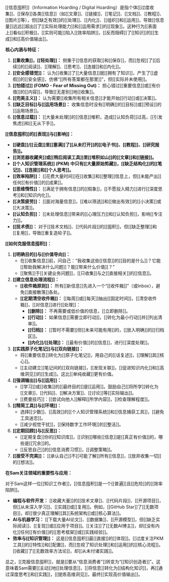 [[信息囤积]]（Information Hoarding / Digital Hoarding）是指个体[[过度收集]]、[[保存]]各类[[信息]]（如[[文章]]、[[链接]]、[[笔记]]、[[文档]]、[[教程]]、[[图片]]等），但[[缺乏有效]]的[[处理]]、[[内化]]、[[组织]]和[[运用]]，导致[[信息量]]远远[[超出]]了[[实际处理能力]]和[[运用需求]]的[[现象]]。这种行为[[表面上]]看似[[积极]]，[[实则可能]]陷入[[效率陷阱]]，[[反而阻碍]]了[[知识]]的[[生成]]和[[高价值输出]]。

**核心内涵与特征：**

1.  **[[重收集]]，[[轻处理]]：** 侧重于[[信息的获取]]和[[保存]]，而[[忽视]]了[[后续]]的[[阅读]]、[[理解]]、[[思考]]、[[连接]]和[[内化]]。
2.  **[[安全感错觉]]：** 认为[[收集]]了[[大量信息]]就[[拥有了知识]]，产生了[[虚假]]的[[安全感]]，仿佛“[[所有答案都在那里]]”，但[[实际并未使用]]。
3.  **[[怕错过]] (FOMO - Fear of Missing Out)：** 担心错过[[重要信息]]或[[有价值]]的[[内容]]，导致[[无差别]]地[[收集]]。
4.  **[[完美主义]]：** 认为需要[[收集所有相关信息]]才能开始[[行动]]或[[决策]]。
5.  **[[缺乏目标]]与[[运用场景]]：** 收集信息时没有[[明确]]的[[目标]]或[[预设]]的[[运用场景]]。
6.  **[[信息过载]]：** [[大量未处理]]的[[信息]]堆积，造成[[认知负荷]]过高，[[引发焦虑]]和[[无从下手]]。

**[[信息囤积]]的[[表现]]与[[影响]]：**

*   **[[硬盘]]/[[云盘]]里[[塞满]]了[[从未打开]]的[[电子书]]、[[教程]]、[[研究报告]]。**
*   **[[浏览器收藏夹]]或[[稍后阅读工具]]里[[堆积如山]]的[[文章]]和[[链接]]。**
*   **[[个人知识管理系统]] (PKM) 中只有[[大量原始剪藏]]，[[缺乏结构化]]的[[笔记]]、[[连接]]和[[个人思考]]。**
*   **[[效率陷阱]]：** [[花费大量时间]]在[[收集]]和[[整理]]信息上，但[[未能产出]]任何[[有价值]]的[[成果]]。
*   **[[思维惰性]]：** [[满足于拥有信息]]的[[假象]]，[[不愿投入精力]]进行[[深度思考]]和[[知识内化]]。
*   **[[决策疲劳]]：** [[面对海量信息]]，[[难以筛选]]和[[做出有效]]的[[小决策]]或[[大决策]]。
*   **[[认知负担]]：** [[未处理信息]]带来的[[心理压力]]和[[认知负担]]，影响[[专注力]]。
*   **[[技术债]]：** 对于[[技术文档]]、[[代码片段]]的[[囤积]]，但[[缺乏整理]]和[[复用]]，导致[[重复造轮子]]。

**[[如何克服信息囤积]]：**

1.  **[[明确目的]]与[[价值导向]]：**
    *   在[[收集信息]]前，问自己：“我收集这些[[信息]]的[[目的是什么]]？它能[[帮助我解决什么问题]]？能[[带来什么价值]]？”
    *   [[聚焦]]于[[关键业务问题]]，[[只收集]]与之[[直接相关]]的[[信息]]。
2.  **[[建立信息处理流程]]：**
    *   **[[收件箱原则]]：** 所有[[新信息]]先进入一个“[[收件箱]]”（或Inbox），避免[[直接散落]]各处。
    *   **[[定期清空收件箱]]：** [[每周]]或[[每天]]抽出[[固定时间]]，[[清空收件箱]]，[[对信息]]进行[[处理]]：
        *   **[[删除]]：** 不再需要或低价值的信息，[[立即删除]]。
        *   **[[行动]]：** 如果信息[[需要立即行动]]，[[转化为最小行动]]并[[列出清单]]。
        *   **[[归档]]：** [[暂时不需要]]但[[未来可能有用]]的，[[放入明确]]的[[归档区]]。
        *   **[[内化]]/[[处理]]：** [[最有价值]]的[[信息]]，进行[[深度处理]]。
3.  **[[实践原子化笔记]]与[[双向链接]]：**
    *   将[[重要信息]]转化为[[原子化笔记]]，用自己的[[话复述]]，[[理解]]其[[核心]]。
    *   [[主动建立]]笔记间的[[双向链接]]，[[发现关联]]，[[促进知识内化]]和[[高维洞见]]的[[生成]]。这比[[单纯收藏]]更有价值。
4.  **[[强调输出]]与[[运用]]：**
    *   [[学习]]或[[收集]]的[[最终目的]]是[[运用]]。鼓励自己[[将所学]]转化为[[文章]]、[[代码]]、[[解决方案]]、[[讨论]]等[[实际输出]]。
    *   [[费曼技巧]]：[[尝试向他人]]解释[[所学内容]]，[[检查理解程度]]。
5.  **[[精简工具]]与[[环境]]：**
    *   选择[[少数]]、[[高效]]的[[个人知识管理系统]]和[[信息捕获工具]]，[[避免工具迷恋]]。
    *   [[减少视觉干扰]]，[[保持数字工作环境]]的[[整洁]]。
6.  **[[定期回顾]]与[[反思]]：**
    *   [[定期复盘]]你的[[知识库]]，[[识别]]哪些[[信息]]是[[真正有价值]]的，哪些是[[冗余]]的。
    *   [[反思自己]]的[[信息消费习惯]]，[[调整策略]]。
7.  **[[接受不完美]]：** [[承认自己]]不[[可能了解]]所有[[信息]]，[[放弃收集一切]]的[[想法]]。

**在Sam关注领域的重要性与应用：**

对于Sam这样一位[[知识工作者]]，[[信息囤积]]是一个[[普遍]]且[[危险]]的[[效率陷阱]]。

*   **编程与软件开发：** [[收藏大量]]的[[技术文章]]、[[代码片段]]、[[开源项目]]，但[[从未深入学习]]、[[实践]]或[[复用]]。例如，[[GitHub Star]]了[[无数项目]]，却[[很少真正理解]]其[[系统架构]]或[[核心算法]]。
*   **AI与机器学习：** [[下载大量AI论文]]、[[数据集]]、[[开源模型]]，但[[缺乏实际阅读]]、[[复现]]或[[应用于项目]]。[[关注]]了[[无数AI博主]]，却[[没有内化]]任何[[有价值]]的[[思考框架]]或[[实践经验]]。
*   **效率与[[知识管理]]：** 这是[[信息囤积]]最[[直接]]的[[体现]]。[[过度关注PKM工具]]的[[特性]]和[[配置]]，而[[忽视了知识处理]]和[[运用]]的[[核心流程]]。[[收藏]]了[[无数效率方法论]]，却[[从未付诸实践]]。

总之，[[克服信息囤积]]，就是[[要从“信息消费者”]]转变为“[[知识创造者]]”。这意味着Sam需要[[主动]]地[[处理信息]]，[[将信息]]转化为[[结构化知识]]，再[[通过深度思考]]和[[实践]]，[[提炼高维洞见]]，最终[[实现高价值输出]]。